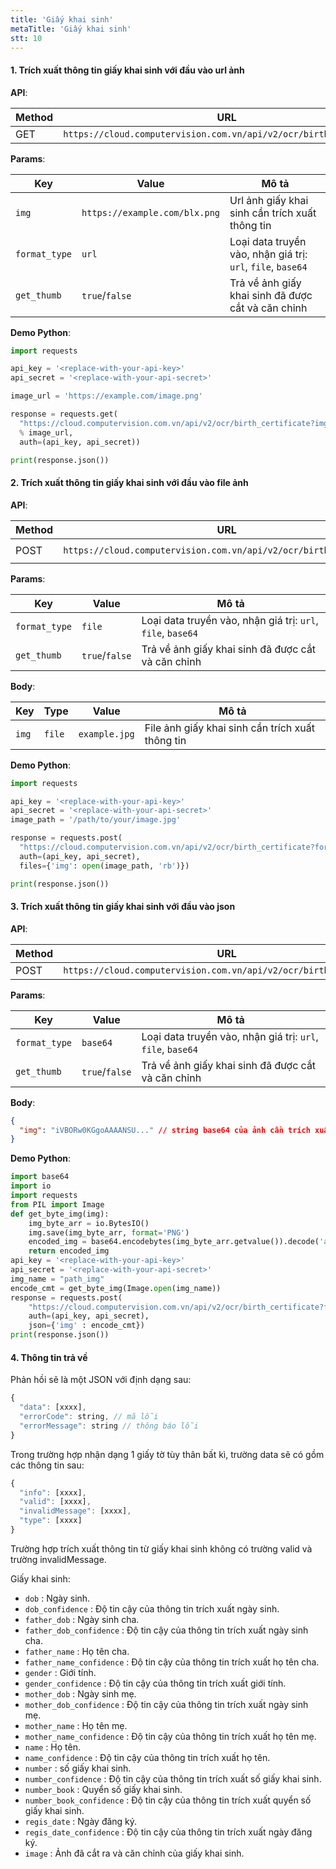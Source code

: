 ```yaml
---
title: 'Giấy khai sinh'
metaTitle: 'Giấy khai sinh'
stt: 10
---
```


#### 1. Trích xuất thông tin giấy khai sinh với đầu vào url ảnh

**API**:

| Method | URL                                                                |
| ------ | ------------------------------------------------------------------ |
| GET    | `https://cloud.computervision.com.vn/api/v2/ocr/birth_certificate` |

**Params**:

| Key           | Value                         | Mô tả                                                       |
| ------------- | ----------------------------- | ----------------------------------------------------------- |
| `img`         | `https://example.com/blx.png` | Url ảnh giấy khai sinh cần trích xuất thông tin             |
| `format_type` | `url`                         | Loại data truyền vào, nhận giá trị: `url`, `file`, `base64` |
| `get_thumb`   | `true`/`false`                | Trả về ảnh giấy khai sinh đã được cắt và căn chỉnh          |

**Demo Python**:

```python
import requests

api_key = '<replace-with-your-api-key>'
api_secret = '<replace-with-your-api-secret>'

image_url = 'https://example.com/image.png'

response = requests.get(
  "https://cloud.computervision.com.vn/api/v2/ocr/birth_certificate?img=%s&format_type=url&get_thumb=false"
  % image_url,
  auth=(api_key, api_secret))

print(response.json())

```

#### 2. Trích xuất thông tin giấy khai sinh với đầu vào file ảnh

**API**:

| Method | URL                                                                | content-type          |
| ------ | ------------------------------------------------------------------ | --------------------- |
| POST   | `https://cloud.computervision.com.vn/api/v2/ocr/birth_certificate` | `multipart/form-data` |

**Params**:

| Key           | Value          | Mô tả                                                       |
| ------------- | -------------- | ----------------------------------------------------------- |
| `format_type` | `file`         | Loại data truyền vào, nhận giá trị: `url`, `file`, `base64` |
| `get_thumb`   | `true`/`false` | Trả về ảnh giấy khai sinh đã được cắt và căn chỉnh          |

**Body**:

| Key   | Type   | Value         | Mô tả                                            |
| ----- | ------ | ------------- | ------------------------------------------------ |
| `img` | `file` | `example.jpg` | File ảnh giấy khai sinh cần trích xuất thông tin |

**Demo Python**:

```python
import requests

api_key = '<replace-with-your-api-key>'
api_secret = '<replace-with-your-api-secret>'
image_path = '/path/to/your/image.jpg'

response = requests.post(
  "https://cloud.computervision.com.vn/api/v2/ocr/birth_certificate?format_type=file&get_thumb=false",
  auth=(api_key, api_secret),
  files={'img': open(image_path, 'rb')})

print(response.json())

```

#### 3. Trích xuất thông tin giấy khai sinh với đầu vào json

**API**:

| Method | URL                                                                | content-type       |
| ------ | ------------------------------------------------------------------ | ------------------ |
| POST   | `https://cloud.computervision.com.vn/api/v2/ocr/birth_certificate` | `application/json` |

**Params**:

| Key           | Value          | Mô tả                                                       |
| ------------- | -------------- | ----------------------------------------------------------- |
| `format_type` | `base64`       | Loại data truyền vào, nhận giá trị: `url`, `file`, `base64` |
| `get_thumb`   | `true`/`false` | Trả về ảnh giấy khai sinh đã được cắt và căn chỉnh          |

**Body**:

```json
{
  "img": "iVBORw0KGgoAAAANSU..." // string base64 của ảnh cần trích xuất
}
```

**Demo Python**:

```python
import base64
import io
import requests
from PIL import Image
def get_byte_img(img):
    img_byte_arr = io.BytesIO()
    img.save(img_byte_arr, format='PNG')
    encoded_img = base64.encodebytes(img_byte_arr.getvalue()).decode('ascii')
    return encoded_img
api_key = '<replace-with-your-api-key>'
api_secret = '<replace-with-your-api-secret>'
img_name = "path_img"
encode_cmt = get_byte_img(Image.open(img_name))
response = requests.post(
    "https://cloud.computervision.com.vn/api/v2/ocr/birth_certificate?format_type=base64&get_thumb=false",
    auth=(api_key, api_secret),
    json={'img' : encode_cmt})
print(response.json())
```

#### 4. Thông tin trả về

Phản hồi sẽ là một JSON với định dạng sau:

```javascript
{
  "data": [xxxx],
  "errorCode": string, // mã lỗi
  "errorMessage": string // thông báo lỗi
}
```

Trong trường hợp nhận dạng 1 giấy tờ tùy thân bất kì, trường data sẽ có gồm các thông tin sau:

```javascript
{
  "info": [xxxx],
  "valid": [xxxx],
  "invalidMessage": [xxxx],
  "type": [xxxx]
}
```

Trường hợp trích xuất thông tin từ giấy khai sinh không có trường valid và trường invalidMessage.

Giấy khai sinh:

- `dob` : Ngày sinh.
- `dob_confidence` : Độ tin cậy của thông tin trích xuất ngày sinh.
- `father_dob` : Ngày sinh cha.
- `father_dob_confidence` : Độ tin cậy của thông tin trích xuất ngày sinh cha.
- `father_name` : Họ tên cha.
- `father_name_confidence` : Độ tin cậy của thông tin trích xuất họ tên cha.
- `gender` : Giới tính.
- `gender_confidence` : Độ tin cậy của thông tin trích xuất giới tính.
- `mother_dob` : Ngày sinh mẹ.
- `mother_dob_confidence` : Độ tin cậy của thông tin trích xuất ngày sinh mẹ.
- `mother_name` : Họ tên mẹ.
- `mother_name_confidence` : Độ tin cậy của thông tin trích xuất họ tên mẹ.
- `name` : Họ tên.
- `name_confidence` : Độ tin cậy của thông tin trích xuất họ tên.
- `number` : số giấy khai sinh.
- `number_confidence` : Độ tin cậy của thông tin trích xuất số giấy khai sinh.
- `number_book` : Quyển số giấy khai sinh.
- `number_book_confidence` : Độ tin cậy của thông tin trích xuất quyển số giấy khai sinh.
- `regis_date` : Ngày đăng ký.
- `regis_date_confidence` : Độ tin cậy của thông tin trích xuất ngày đăng ký.
- `image` : Ảnh đã cắt ra và căn chỉnh của giấy khai sinh.
